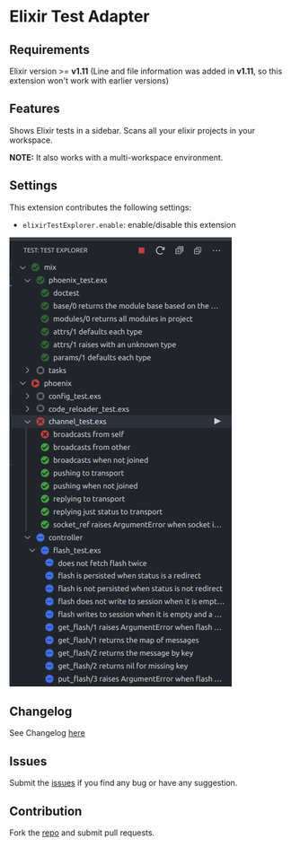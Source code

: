 # Elixir Test Adapter

## Requirements

Elixir version >= **v1.11** (Line and file information was added in **v1.11**, so this extension won't work with earlier versions)


## Features

Shows Elixir tests in a sidebar. Scans all your elixir projects in your workspace.

**NOTE:** It also works with a multi-workspace environment.

## Settings

This extension contributes the following settings:

- `elixirTestExplorer.enable`: enable/disable this extension

![Elixir Test Explorer](./images/screenshot.png)

## Changelog

See Changelog [here](CHANGELOG.md)

## Issues

Submit the [issues](https://github.com/adamzapasnik/vscode-elixir-test-explorer/issues) if you find any bug or have any suggestion.

## Contribution

Fork the [repo](https://github.com/adamzapasnik/vscode-elixir-test-explorer) and submit pull requests.
